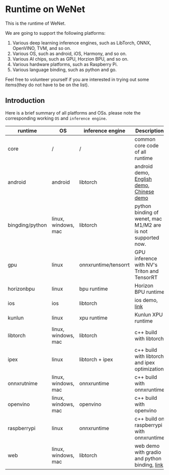 # Runtime on WeNet

This is the runtime of WeNet.

We are going to support the following platforms:

1. Various deep learning inference engines, such as LibTorch, ONNX, OpenVINO, TVM, and so on.
2. Various OS, such as android, iOS, Harmony, and so on.
3. Various AI chips, such as GPU, Horzion BPU, and so on.
4. Various hardware platforms, such as Raspberry Pi.
5. Various language binding, such as python and go.

Feel free to volunteer yourself if you are interested in trying out some items(they do not have to be on the list).

## Introduction

Here is a brief summary of all platforms and OSs. please note the corresponding working `OS` and `inference engine`.

| runtime         | OS                  | inference engine     | Description                                                                                      |
|-----------------|---------------------|----------------------|--------------------------------------------------------------------------------------------------|
| core            | /                   | /                    | common core code of all runtime                                                                  |
| android         | android             | libtorch             | android demo, [English demo](https://www.youtube.com/shorts/viEnvmZf03s ), [Chinese demo](TODO)  |
| bingding/python | linux, windows, mac | libtorch             | python binding of wenet, mac M1/M2 are is not supported now.                                     |
| gpu             | linux               | onnxruntime/tensorrt | GPU inference with NV's Triton and TensorRT                                                      |
| horizonbpu      | linux               | bpu runtime          | Horizon BPU runtime                                                                              |
| ios             | ios                 | libtorch             | ios demo, [link](TODO)                                                                           |
| kunlun          | linux               | xpu runtime          | Kunlun XPU runtime                                                                               |
| libtorch        | linux, windows, mac | libtorch             | c++ build with libtorch                                                                          |
| ipex            | linux               | libtorch + ipex      | c++ build with libtorch and ipex optimization                                                                         |
| onnxrutnime     | linux, windows, mac | onnxruntime          | c++ build with onnxruntime                                                                       |
| openvino        | linux, windows, mac | openvino             | c++ build with openvino                                                                          |
| raspberrypi     | linux               | onnxruntime          | c++ build on raspberrypi with onnxruntime                                                        |
| web             | linux, windows, mac | libtorch             | web demo with gradio and python binding, [link]()                                                |

